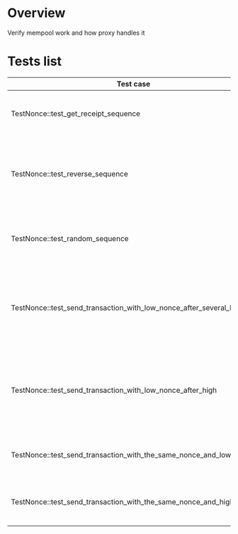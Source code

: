 # Overview

Verify mempool work and how proxy handles it

# Tests list

| Test case                                                           | Description                                                                       | XFailed |
|---------------------------------------------------------------------|-----------------------------------------------------------------------------------|---------|
| TestNonce::test_get_receipt_sequence                                | Check receipts if transactions sended  in sequence                                |         |
| TestNonce::test_reverse_sequence                                    | Check receipts if transactions sended in reverse (big nonce before small)         |         |
| TestNonce::test_random_sequence                                     | Check receipts if transactions sended in random order                             |         |
| TestNonce::test_send_transaction_with_low_nonce_after_several_high  | Check that transaction with a higher nonce is waiting for its turn in the mempool |         |
| TestNonce::test_send_transaction_with_low_nonce_after_high          | Check that transaction with a higher nonce is waiting for its turn in the mempool |         |
| TestNonce::test_send_transaction_with_the_same_nonce_and_lower_gas  | Check that transaction with smaller gas not replaced                              |         |
| TestNonce::test_send_transaction_with_the_same_nonce_and_higher_gas | Check that transaction with higher gas replace tx                                 |         |